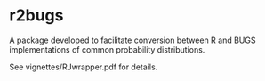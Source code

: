 r2bugs
======

A package developed to facilitate conversion between R and BUGS implementations of common probability distributions.

See vignettes/RJwrapper.pdf for details.